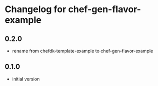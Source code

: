 # Changelog for chef-gen-flavor-example

## 0.2.0

* rename from chefdk-template-example to chef-gen-flavor-example

## 0.1.0

* initial version

